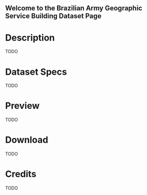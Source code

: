 ## Welcome to the Brazilian Army Geographic Service Building Dataset Page

# Description

TODO

# Dataset Specs

TODO

# Preview

TODO

# Download

TODO

# Credits

TODO